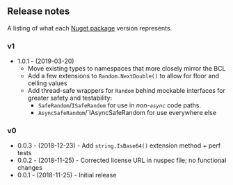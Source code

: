 ## Release notes

A listing of what each [Nuget package](https://www.nuget.org/packages/Haystack) version represents.

### v1
* 1.0.1 - (2019-03-20)
  * Move existing types to namespaces that more closely mirror the BCL
  * Add a few extensions to `Random.NextDouble()` to allow for floor and ceiling values
  * Add thread-safe wrappers for `Random` behind mockable interfaces for greater safety and testability:
    * `SafeRandom`/`ISafeRandom` for use in _non-`async`_ code paths.
    * `AsyncSafeRandom`/`IAsyncSafeRandom for use everywhere else

### v0
* 0.0.3 - (2018-12-23) - Add `string.IsBase64()` extension method + perf tests
* 0.0.2 - (2018-11-25) - Corrected license URL in nuspec file; no functional changes
* 0.0.1 - (2018-11-25) - Initial release
